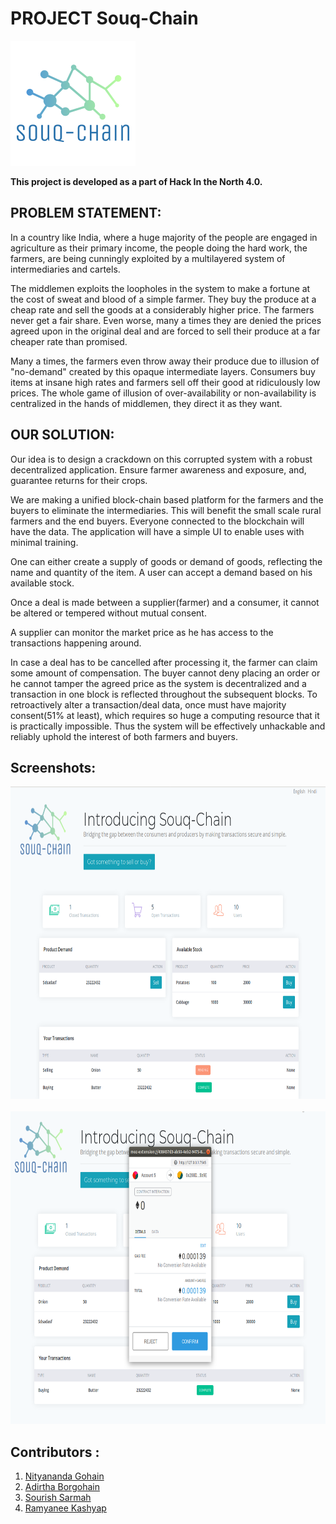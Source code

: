 # **PROJECT Souq-Chain**

<img src="src/assets/images/logo.png"/>

**This project is developed as a part of Hack In the North 4.0.**


## **PROBLEM STATEMENT:**

In a country like India, where a huge majority of the people are engaged in agriculture as their primary income, the people doing the hard work, the farmers, are being cunningly exploited by a multilayered system of intermediaries and cartels.

The middlemen exploits the loopholes in the system to make a fortune at the cost of sweat and blood of a simple farmer. They buy the produce at a cheap rate and sell the goods at a considerably higher price. The farmers never get a fair share. Even worse, many a times they are denied the prices agreed upon in the original deal and are forced to sell their produce at a far cheaper rate than promised.

Many a times, the farmers even throw away their produce due to illusion of "no-demand" created by this opaque intermediate layers. Consumers buy items at insane high rates and farmers sell off their good at ridiculously low prices. The whole game of illusion of over-availability or non-availability is centralized in the hands of middlemen, they direct it as they want.

## **OUR SOLUTION:**

Our idea is to design a crackdown on this corrupted system with a robust decentralized application. Ensure farmer awareness and exposure, and, guarantee returns for their crops.

We are making a unified block-chain based platform for the farmers and the buyers to eliminate the intermediaries. This will benefit the small scale rural farmers and the end buyers. Everyone connected to the blockchain will have the data. The application will have a simple UI to enable uses with minimal training.

One can either create a supply of goods or demand of goods, reflecting the name and quantity of the item. A user can accept a demand based on his available stock.

Once a deal is made between a supplier(farmer) and a consumer, it cannot be altered or tempered without mutual consent.

A supplier can monitor the market price as he has access to the transactions happening around.


In case a deal has to be cancelled after processing it, the farmer can claim some amount of compensation. The buyer cannot deny placing an order or he cannot tamper the agreed price as the system is decentralized and a transaction in one block is reflected throughout the subsequent blocks. To retroactively alter a transaction/deal data, once must have majority consent(51% at least), which requires so huge a computing resource that it is practically impossible. Thus the system will be effectively unhackable and reliably uphold the interest of both farmers and buyers.

## Screenshots:
<div>
<img style="height:500px;" src="src/assets/images/Screenshot1.png"/>&nbsp&nbsp&nbsp&nbsp<img style="height:500px;" src="src/assets/images/Screenshot2.png"/>
</div>

## Contributors :

1. [Nityananda Gohain](https://github.com/nityanandagohain)
2. [Adirtha Borgohain](https://github.com/AdirthaBorgohain)
3. [Sourish Sarmah](https://github.com/sourishsarmah)
4. [Ramyanee Kashyap](https://github.com/Ramyanee)
